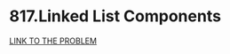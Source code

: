 # 817.Linked List Components 

[LINK TO THE PROBLEM](https://leetcode.com/problems/linked-list-components/)